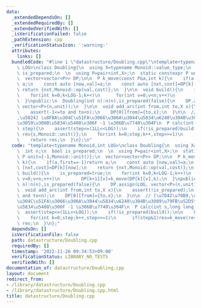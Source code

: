 ```yaml
---
data:
  _extendedDependsOn: []
  _extendedRequiredBy: []
  _extendedVerifiedWith: []
  _isVerificationFailed: false
  _pathExtension: cpp
  _verificationStatusIcon: ':warning:'
  attributes:
    links: []
  bundledCode: "#line 1 \"datastructure/Doubling.cpp\"\ntemplate<typename Monoid,int\
    \ LOG>\nclass Doubling{\n  using X=typename Monoid::value_type;\n  int n;\n  bool\
    \ is_prepared;\n  \n  using P=pair<int,X>;\n  static constexpr P unit={-1,Monoid::unit()};\n\
    \  vector<vector<P>> DP;\n\n  P k_move(const P&a,int k){\n    if(a.first==-1)return\
    \ a;\n    const auto [now,val]=a;\n    const auto [nxt,cost]=DP[k][now];\n   \
    \ return {nxt,Monoid::op(val,cost)};\n  }\n\n  void build(){\n    is_prepared=true;\n\
    \    for(int k=0;k<LOG-1;k++)\n      for(int v=0;v<n;v++)\n        DP[k+1][v]=k_move(DP[k][v],k);\n\
    \  }\npublic:\n  Doubling(int n):n(n),is_prepared(false){\n    DP.assign(LOG,\
    \ vector<P>(n,unit));\n  }\n\n  void add_arc(int from,int to,X x){\n    assert(!is_prepared);\n\
    \    assert(-1<=to and to<n);\n    DP[0][from]={to,x};\n  }\n\n  // [\u7D42\u70B9\
    ,\u5024] \u8FBA\u304C\u51FA\u3066\u306A\u3044\u5834\u6240\u304B\u3089\u79FB\u52D5\
    \u3059\u308B\u5834\u5408\u306F -1 \u306B\u7740\u304F\n  P calc(int s,long long\
    \ step){\n    assert(step<=(1LL<<LOG));\n    if(!is_prepared)build();\n\n    P\
    \ res{s,Monoid::unit()};\n    for(int k=0;step;k++,step>>=1)\n      if(step&1)res=k_move(res,k);\n\
    \    return res;\n  }\n};\n"
  code: "template<typename Monoid,int LOG>\nclass Doubling{\n  using X=typename Monoid::value_type;\n\
    \  int n;\n  bool is_prepared;\n  \n  using P=pair<int,X>;\n  static constexpr\
    \ P unit={-1,Monoid::unit()};\n  vector<vector<P>> DP;\n\n  P k_move(const P&a,int\
    \ k){\n    if(a.first==-1)return a;\n    const auto [now,val]=a;\n    const auto\
    \ [nxt,cost]=DP[k][now];\n    return {nxt,Monoid::op(val,cost)};\n  }\n\n  void\
    \ build(){\n    is_prepared=true;\n    for(int k=0;k<LOG-1;k++)\n      for(int\
    \ v=0;v<n;v++)\n        DP[k+1][v]=k_move(DP[k][v],k);\n  }\npublic:\n  Doubling(int\
    \ n):n(n),is_prepared(false){\n    DP.assign(LOG, vector<P>(n,unit));\n  }\n\n\
    \  void add_arc(int from,int to,X x){\n    assert(!is_prepared);\n    assert(-1<=to\
    \ and to<n);\n    DP[0][from]={to,x};\n  }\n\n  // [\u7D42\u70B9,\u5024] \u8FBA\
    \u304C\u51FA\u3066\u306A\u3044\u5834\u6240\u304B\u3089\u79FB\u52D5\u3059\u308B\
    \u5834\u5408\u306F -1 \u306B\u7740\u304F\n  P calc(int s,long long step){\n  \
    \  assert(step<=(1LL<<LOG));\n    if(!is_prepared)build();\n\n    P res{s,Monoid::unit()};\n\
    \    for(int k=0;step;k++,step>>=1)\n      if(step&1)res=k_move(res,k);\n    return\
    \ res;\n  }\n};"
  dependsOn: []
  isVerificationFile: false
  path: datastructure/Doubling.cpp
  requiredBy: []
  timestamp: '2022-11-26 09:34:53+09:00'
  verificationStatus: LIBRARY_NO_TESTS
  verifiedWith: []
documentation_of: datastructure/Doubling.cpp
layout: document
redirect_from:
- /library/datastructure/Doubling.cpp
- /library/datastructure/Doubling.cpp.html
title: datastructure/Doubling.cpp
---
```

